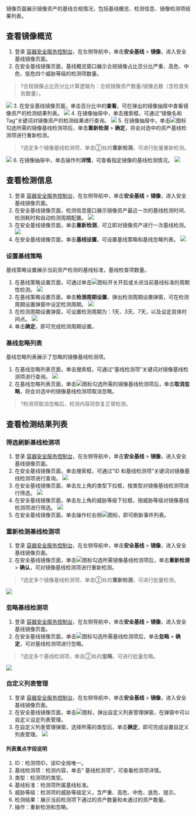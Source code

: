 镜像页面展示镜像资产的基线合规情况，包括基线概览、检测信息、镜像检测项结果列表。

## 查看镜像概览
1. 登录 [容器安全服务控制台](https://console.cloud.tencent.com/tcss)，在左侧导航中，单击**安全基线** > **镜像**，进入安全基线镜像页面。
2. 在安全基线镜像页面，基线概览窗口展示合规镜像占比百分比严重、高危、中危、低危四个威胁等级的检测项数量。
>?合规镜像占比百分比计算逻辑为：合规镜像资产数量/镜像总数（含检查失败数量）。
>
![](https://main.qcloudimg.com/raw/09cefb349ea55c11686dc9db79268c1e.png)
3. 在安全基线镜像页面，单击百分比中的**查看**，可在弹出的镜像抽屉中查看镜像资产的检测结果列表。
![](https://main.qcloudimg.com/raw/8a65d817c207d752670274aef7ce7ff4.png)
4. 在镜像抽屉中，单击搜索框，可通过“镜像名和Tag”关键词对镜像资产的检测结果进行查询。
![](https://main.qcloudimg.com/raw/266f4a1c32808b30c0372f92dd23cb7a.png)
5. 在镜像抽屉中，单击![](https://main.qcloudimg.com/raw/21ff3bd68750cb41c5ce662a24629cb3.png)图标勾选所需的镜像基线检测项后，单击**重新检测** > **确定**，将会对选中的资产基线检测项进行重新检测。
>?选定多个镜像基线检测项，单击②处的**重新检测**，可进行批量重新检测。
>
![](https://main.qcloudimg.com/raw/c1b622a7aa4211783b3c1a3b1faeadc9.png)
6. 在镜像抽屉中，单击操作列**详情**，可查看指定镜像的基线检测情况。
![](https://main.qcloudimg.com/raw/9fbdac04803b5045b33729fc50cf1d39.png)

## 查看检测信息
1. 登录 [容器安全服务控制台](https://console.cloud.tencent.com/tcss)，在左侧导航中，单击**安全基线** > **镜像**，进入安全基线镜像页面。
2. 在安全基线镜像页面，检测信息窗口展示镜像资产最近一次的基线检测时间、检测耗时和自动检测周期配置。
![](https://main.qcloudimg.com/raw/4719a866ed48516e73ef0cbfddf4a00b.png)
3. 在安全基线镜像页面，单击**重新检测**，可立即对镜像资产进行一次基线检测。
![](https://main.qcloudimg.com/raw/74b6615241537003b59fc4a6ddaed8a2.png)
4. 在安全基线镜像页面，单击**基线设置**，可设置基线策略和基线忽略列表。
![](https://main.qcloudimg.com/raw/23e19c7221becc8b05bebcf4d9345cb6.png)

### 设置基线策略
基线策略设置展示当前资产检测的基线标准，基线检查项数量。
1. 在基线策略设置页面，可通过单击![](https://main.qcloudimg.com/raw/9053f4e9bc709aa720fccd5045eb8cd0.png)图标开关开启或关闭当前基线标准的周期性检测。
![](https://main.qcloudimg.com/raw/467053156600046a4c5cd9a5191df44e.png)
2. 在基线策略设置页面，单击**检测周期设置**，弹出检测周期设置弹窗，可在检测周期设置弹窗中设定检测周期。
![](https://main.qcloudimg.com/raw/b92c8df10f6399f47aba1bf60e7556d5.png)
3. 在检测周期设置弹窗，可设置检测周期为：1天、3天、7天，以及设定具体时间点。
![](https://main.qcloudimg.com/raw/866e9423fe9874bf3e61cb5800f1a5e1.png)
4. 单击**确定**，即可完成检测周期设置。

### 基线忽略列表
基线忽略列表展示了忽略的镜像基线检测项。
1. 在基线忽略列表页面，单击搜索框，可通过“基线检测项”关键词对镜像基线检测项进行查询。
![](https://main.qcloudimg.com/raw/ca73a40b11a68f5005ed95b36f202adf.png)
2. 在基线忽略列表页面，单击![](https://main.qcloudimg.com/raw/21ff3bd68750cb41c5ce662a24629cb3.png)图标勾选所需的镜像基线检测项后，单击**取消忽略**，将会对选中的镜像基线检测项取消忽略。
>?检测项取消忽略后，检测内容将恢复正常检测。

## 查看检测结果列表
### 筛选刷新基线检测项
1. 登录 [容器安全服务控制台](https://console.cloud.tencent.com/tcss)，在左侧导航中，单击**安全基线** > **镜像**，进入安全基线镜像页面。
2. 在安全基线镜像页面，单击搜索框，可通过“ID 和基线检测项”关键词对镜像基线检测项进行查询。
![](https://main.qcloudimg.com/raw/ef00b3ca988e983a3c7431bc5bfad558.png)
3. 在安全基线镜像页面，单击左上角的类型下拉框，按类型对镜像基线检测项进行筛选。
![](https://main.qcloudimg.com/raw/c8f359a59a0c2b7cce1fcf2575660dc3.png)
4. 在安全基线镜像页面，单击左上角的威胁等级下拉框，按威胁等级对镜像基线检测项进行筛选。
![](https://main.qcloudimg.com/raw/fa546b8f0d32caf590f283c813b9aaac.png)
3. 在安全基线镜像页面，单击操作栏右侧![](https://main.qcloudimg.com/raw/84b6cc4d2eabf9ed7fc0bea43503bb1d.png)图标，即可刷新事件列表。

### 重新检测基线检测项
1. 登录 [容器安全服务控制台](https://console.cloud.tencent.com/tcss)，在左侧导航中，单击**安全基线** > **镜像**，进入安全基线镜像页面。
2. 在安全基线镜像页面，单击![](https://main.qcloudimg.com/raw/21ff3bd68750cb41c5ce662a24629cb3.png)图标勾选所需镜像基线检测项后，单击**重新检测** > **确认**，可对镜像基线检测项进行重新检测。
>?选定多个镜像基线检测项，单击②处的**重新检测**，可进行批量检测。
>
![](https://main.qcloudimg.com/raw/b0d44931958221cac25bcf04bd4c905a.png)

### 忽略基线检测项
1. 登录 [容器安全服务控制台](https://console.cloud.tencent.com/tcss)，在左侧导航中，单击**安全基线** > **镜像**，进入安全基线镜像页面。
2. 在安全基线镜像页面，单击![](https://main.qcloudimg.com/raw/21ff3bd68750cb41c5ce662a24629cb3.png)图标勾选所需基线检测项后，单击**忽略** > **确定**，可对基线检测项进行忽略。
>?选定多个基线检测项，单击②处的**忽略**，可进行批量忽略。
>
![](https://main.qcloudimg.com/raw/a9b87ba8e127a3355667979cc1667e25.png)

### 自定义列表管理
1. 登录 [容器安全服务控制台](https://console.cloud.tencent.com/tcss)，在左侧导航中，单击**安全基线** > **镜像**，进入安全基线镜像页面。
2. 在安全基线镜像页面，单击![](https://main.qcloudimg.com/raw/d42b27540eef9bf90a9e30f96b500bf3.png)图标，弹出自定义列表管理弹窗，在弹窗中可以自定义设定列表管理。
3. 在自定义列表管理弹窗，选择所需的类型后，单击**确定**，即可完成设置自定义列表管理。
![](https://main.qcloudimg.com/raw/d0a37486d660360b3912501eeb1c98d3.png)

#### 列表重点字段说明
1. ID：检测项ID，该ID全局唯一。
2. 基线检测项：检测内容，单击“ 基线检测项”，可查看检测项详情。
3. 类型：检测项的类型。
4. 基线标准：检测项所属基线标准。
5. 威胁等级：检测项的威胁等级定义，含严重、高危、中危、底危、提示。
6. 检测结果：展示当前检测项下通过的资产数量和未通过的资产数量。
7. 操作：重新检测和忽略。

